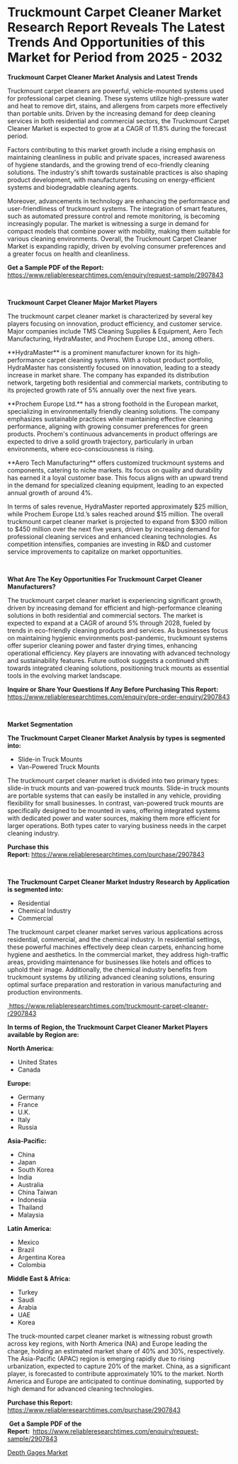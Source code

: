 <p><h1>Truckmount Carpet Cleaner Market Research Report Reveals The Latest Trends And Opportunities of this Market for Period from 2025 - 2032</h1></p><p><strong>Truckmount Carpet Cleaner Market Analysis and Latest Trends</strong></p>
<p><p>Truckmount carpet cleaners are powerful, vehicle-mounted systems used for professional carpet cleaning. These systems utilize high-pressure water and heat to remove dirt, stains, and allergens from carpets more effectively than portable units. Driven by the increasing demand for deep cleaning services in both residential and commercial sectors, the Truckmount Carpet Cleaner Market is expected to grow at a CAGR of 11.8% during the forecast period. </p><p>Factors contributing to this market growth include a rising emphasis on maintaining cleanliness in public and private spaces, increased awareness of hygiene standards, and the growing trend of eco-friendly cleaning solutions. The industry's shift towards sustainable practices is also shaping product development, with manufacturers focusing on energy-efficient systems and biodegradable cleaning agents. </p><p>Moreover, advancements in technology are enhancing the performance and user-friendliness of truckmount systems. The integration of smart features, such as automated pressure control and remote monitoring, is becoming increasingly popular. The market is witnessing a surge in demand for compact models that combine power with mobility, making them suitable for various cleaning environments. Overall, the Truckmount Carpet Cleaner Market is expanding rapidly, driven by evolving consumer preferences and a greater focus on health and cleanliness.</p></p>
<p><strong>Get a Sample PDF of the Report:&nbsp;</strong> <a href="https://www.reliableresearchtimes.com/enquiry/request-sample/2907843?utm_campaign=3227&utm_medium=2&utm_source=Github&utm_content=ia&utm_term=12032025&utm_id=truckmount-carpet-cleaner">https://www.reliableresearchtimes.com/enquiry/request-sample/2907843</a></p>
<p>&nbsp;</p>
<p><strong>Truckmount Carpet Cleaner Major Market Players</strong></p>
<p><p>The truckmount carpet cleaner market is characterized by several key players focusing on innovation, product efficiency, and customer service. Major companies include TMS Cleaning Supplies & Equipment, Aero Tech Manufacturing, HydraMaster, and Prochem Europe Ltd., among others.</p><p>**HydraMaster** is a prominent manufacturer known for its high-performance carpet cleaning systems. With a robust product portfolio, HydraMaster has consistently focused on innovation, leading to a steady increase in market share. The company has expanded its distribution network, targeting both residential and commercial markets, contributing to its projected growth rate of 5% annually over the next five years.</p><p>**Prochem Europe Ltd.** has a strong foothold in the European market, specializing in environmentally friendly cleaning solutions. The company emphasizes sustainable practices while maintaining effective cleaning performance, aligning with growing consumer preferences for green products. Prochem's continuous advancements in product offerings are expected to drive a solid growth trajectory, particularly in urban environments, where eco-consciousness is rising.</p><p>**Aero Tech Manufacturing** offers customized truckmount systems and components, catering to niche markets. Its focus on quality and durability has earned it a loyal customer base. This focus aligns with an upward trend in the demand for specialized cleaning equipment, leading to an expected annual growth of around 4%.</p><p>In terms of sales revenue, HydraMaster reported approximately $25 million, while Prochem Europe Ltd.’s sales reached around $15 million. The overall truckmount carpet cleaner market is projected to expand from $300 million to $450 million over the next five years, driven by increasing demand for professional cleaning services and enhanced cleaning technologies. As competition intensifies, companies are investing in R&D and customer service improvements to capitalize on market opportunities.</p></p>
<p>&nbsp;</p>
<p><strong>What Are The Key Opportunities For Truckmount Carpet Cleaner Manufacturers?</strong></p>
<p><p>The truckmount carpet cleaner market is experiencing significant growth, driven by increasing demand for efficient and high-performance cleaning solutions in both residential and commercial sectors. The market is expected to expand at a CAGR of around 5% through 2028, fueled by trends in eco-friendly cleaning products and services. As businesses focus on maintaining hygienic environments post-pandemic, truckmount systems offer superior cleaning power and faster drying times, enhancing operational efficiency. Key players are innovating with advanced technology and sustainability features. Future outlook suggests a continued shift towards integrated cleaning solutions, positioning truck mounts as essential tools in the evolving market landscape.</p></p>
<p><strong>Inquire or Share Your Questions If Any Before Purchasing This Report:</strong> <a href="https://www.reliableresearchtimes.com/enquiry/pre-order-enquiry/2907843?utm_campaign=3227&utm_medium=2&utm_source=Github&utm_content=ia&utm_term=12032025&utm_id=truckmount-carpet-cleaner">https://www.reliableresearchtimes.com/enquiry/pre-order-enquiry/2907843</a></p>
<p>&nbsp;</p>
<p><strong>Market Segmentation</strong></p>
<p><strong>The Truckmount Carpet Cleaner Market Analysis by types is segmented into:</strong></p>
<p><ul><li>Slide-in Truck Mounts</li><li>Van-Powered Truck Mounts</li></ul></p>
<p><p>The truckmount carpet cleaner market is divided into two primary types: slide-in truck mounts and van-powered truck mounts. Slide-in truck mounts are portable systems that can easily be installed in any vehicle, providing flexibility for small businesses. In contrast, van-powered truck mounts are specifically designed to be mounted in vans, offering integrated systems with dedicated power and water sources, making them more efficient for larger operations. Both types cater to varying business needs in the carpet cleaning industry.</p></p>
<p><strong>Purchase this Report:&nbsp;</strong><a href="https://www.reliableresearchtimes.com/purchase/2907843?utm_campaign=3227&utm_medium=2&utm_source=Github&utm_content=ia&utm_term=12032025&utm_id=truckmount-carpet-cleaner">https://www.reliableresearchtimes.com/purchase/2907843</a></p>
<p>&nbsp;</p>
<p><strong>The Truckmount Carpet Cleaner Market Industry Research by Application is segmented into:</strong></p>
<p><ul><li>Residential</li><li>Chemical Industry</li><li>Commercial</li></ul></p>
<p><p>The truckmount carpet cleaner market serves various applications across residential, commercial, and the chemical industry. In residential settings, these powerful machines effectively deep clean carpets, enhancing home hygiene and aesthetics. In the commercial market, they address high-traffic areas, providing maintenance for businesses like hotels and offices to uphold their image. Additionally, the chemical industry benefits from truckmount systems by utilizing advanced cleaning solutions, ensuring optimal surface preparation and restoration in various manufacturing and production environments.</p></p>
<p><a href="https://www.reliableresearchtimes.com/truckmount-carpet-cleaner-r2907843?utm_campaign=3227&utm_medium=2&utm_source=Github&utm_content=ia&utm_term=12032025&utm_id=truckmount-carpet-cleaner">&nbsp;https://www.reliableresearchtimes.com/truckmount-carpet-cleaner-r2907843</a></p>
<p><strong>In terms of Region, the Truckmount Carpet Cleaner Market Players available by Region are:</strong></p>
<p>
    <p> <strong> North America: </strong>
        <ul>
            <li>United States</li>
            <li>Canada</li>
        </ul>
        </p> 
    <p> <strong> Europe: </strong>
        <ul>
            <li>Germany</li>
            <li>France</li>
            <li>U.K.</li>
            <li>Italy</li>
            <li>Russia</li>
        </ul>
        </p> 
    <p> <strong> Asia-Pacific: </strong>
        <ul>
            <li>China</li>
            <li>Japan</li>
            <li>South Korea</li>
            <li>India</li>
            <li>Australia</li>
            <li>China Taiwan</li>
            <li>Indonesia</li>
            <li>Thailand</li>
            <li>Malaysia</li>
        </ul>
        </p> 
    <p> <strong> Latin America: </strong>
        <ul>
            <li>Mexico</li>
            <li>Brazil</li>
            <li>Argentina Korea</li>
            <li>Colombia</li>
        </ul>
        </p> 
    <p> <strong> Middle East & Africa: </strong>
        <ul>
            <li>Turkey</li>
            <li>Saudi</li>
            <li>Arabia</li>
            <li>UAE</li>
            <li>Korea</li>
        </ul>
    </p>
    </p>
<p><p>The truck-mounted carpet cleaner market is witnessing robust growth across key regions, with North America (NA) and Europe leading the charge, holding an estimated market share of 40% and 30%, respectively. The Asia-Pacific (APAC) region is emerging rapidly due to rising urbanization, expected to capture 20% of the market. China, as a significant player, is forecasted to contribute approximately 10% to the market. North America and Europe are anticipated to continue dominating, supported by high demand for advanced cleaning technologies.</p></p>
<p><strong>Purchase this Report: </strong><a href="https://www.reliableresearchtimes.com/purchase/2907843?utm_campaign=3227&utm_medium=2&utm_source=Github&utm_content=ia&utm_term=12032025&utm_id=truckmount-carpet-cleaner">https://www.reliableresearchtimes.com/purchase/2907843</a></p>
<p>&nbsp;<strong>Get a Sample PDF of the Report:&nbsp;&nbsp;</strong><a href="https://www.reliableresearchtimes.com/enquiry/request-sample/2907843?utm_campaign=3227&utm_medium=2&utm_source=Github&utm_content=ia&utm_term=12032025&utm_id=truckmount-carpet-cleaner">https://www.reliableresearchtimes.com/enquiry/request-sample/2907843</a></p>
<p><strong></strong></p>
<p><p><a href="https://github.com/CliffMedina6/Market-Research-Report-List-7/blob/main/depth-gages-market.md?utm_campaign=3227&utm_medium=2&utm_source=Github&utm_content=ia&utm_term=12032025&utm_id=truckmount-carpet-cleaner">Depth Gages Market</a></p></p>